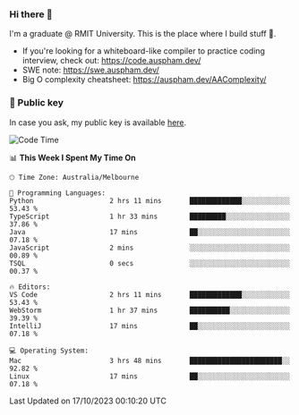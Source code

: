 ### Hi there 👋

I'm a graduate @ RMIT University. This is the place where I build stuff 👀. 

- If you're looking for a whiteboard-like compiler to practice coding interview, check out: https://code.auspham.dev/
- SWE note: https://swe.auspham.dev/
- Big O complexity cheatsheet: https://auspham.dev/AAComplexity/

### 🔑 Public key

In case you ask, my public key is available [here](https://public.auspham.dev/).

<!--START_SECTION:waka-->
![Code Time](http://img.shields.io/badge/Code%20Time-1%2C102%20hrs%2038%20mins-blue)

📊 **This Week I Spent My Time On** 

```text
🕑︎ Time Zone: Australia/Melbourne

💬 Programming Languages: 
Python                   2 hrs 11 mins       █████████████░░░░░░░░░░░░   53.43 % 
TypeScript               1 hr 33 mins        █████████░░░░░░░░░░░░░░░░   37.86 % 
Java                     17 mins             ██░░░░░░░░░░░░░░░░░░░░░░░   07.18 % 
JavaScript               2 mins              ░░░░░░░░░░░░░░░░░░░░░░░░░   00.89 % 
TSQL                     0 secs              ░░░░░░░░░░░░░░░░░░░░░░░░░   00.37 % 

🔥 Editors: 
VS Code                  2 hrs 11 mins       █████████████░░░░░░░░░░░░   53.43 % 
WebStorm                 1 hr 37 mins        ██████████░░░░░░░░░░░░░░░   39.39 % 
IntelliJ                 17 mins             ██░░░░░░░░░░░░░░░░░░░░░░░   07.18 % 

💻 Operating System: 
Mac                      3 hrs 48 mins       ███████████████████████░░   92.82 % 
Linux                    17 mins             ██░░░░░░░░░░░░░░░░░░░░░░░   07.18 % 
```


 Last Updated on 17/10/2023 00:10:20 UTC
<!--END_SECTION:waka-->

<!--
**rockmanvnx6/rockmanvnx6** is a ✨ _special_ ✨ repository because its `README.md` (this file) appears on your GitHub profile.

Here are some ideas to get you started:

- 🔭 I’m currently working on ...
- 🌱 I’m currently learning ...
- 👯 I’m looking to collaborate on ...
- 🤔 I’m looking for help with ...
- 💬 Ask me about ...
- 📫 How to reach me: ...
- 😄 Pronouns: ...
- ⚡ Fun fact: ...
-->
